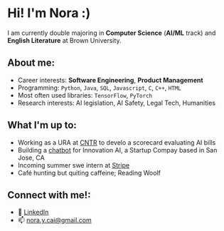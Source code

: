 # Hi! I'm Nora :)

I am currently double majoring in **Computer Science** (**AI/ML** track) and **English Literature** at Brown University. 

## About me: 

- Career interests: **Software Engineering**, **Product Management**
- Programming: `Python`, `Java`, `SQL`, `Javascript`, `C`, `C++`, `HTML`
- Most often used libraries: `TensorFlow`, `PyTorch`
- Research interests: AI legislation, AI Safety, Legal Tech, Humanities 

## What I'm up to:
- Working as a URA at <a href="https://cntr.brown.edu/"> CNTR</a> to develo a scorecard evaluating AI bills 
- Building a <a href="https://smart-chatbot-dkz564vib-ncai25s-projects.vercel.app/"> chatbot</a> for Innovation AI, a Startup Compay based in San Jose, CA 
- Incoming summer swe intern at <a href="https://stripe.com/"> Stripe</a> 
- Café hunting but quiting caffeine; Reading Woolf

## Connect with me!:
- :paperclip: <a href="https://www.linkedin.com/in/nora-y-cai/"> LinkedIn </a>
- :mailbox: nora.y.cai@gmail.com

<!--
**ncai25/ncai25** is a ✨ _special_ ✨ repository because its `README.md` (this file) appears on your GitHub profile.

Here are some ideas to get you started:

- 🔭 I’m currently working on ...
- 🌱 I’m currently learning ...
- 👯 I’m looking to collaborate on ...
- 🤔 I’m looking for help with ...
- 💬 Ask me about ...
- 📫 How to reach me: ...
- 😄 Pronouns: ...
- ⚡ Fun fact: ...

Currently an Infra. Software Engineer at [Clever](https://www.clever.com/)

[**View my resume**](https://jakegut.com/resume.pdf)

[![mastodon](https://img.shields.io/badge/-@jakegut@hachyderm.io-161616?style=flat-square&labelColor=161616&logo=mastodon&logoColor=white&color=161616)]([https://twitter.com/gut_jake](https://hachyderm.io/@jakegut))  
[![linkedin](https://img.shields.io/badge/-@jakegut-161616?style=flat-square&labelColor=161616&logo=LinkedIn&logoColor=white&color=161616)](https://www.linkedin.com/in/jakegut/)  
![discord](https://img.shields.io/badge/-@jakegut%237778-161616?style=flat-square&labelColor=161616&logo=Discord&logoColor=white&color=161616)

## My Experience

**Software Engineer** at [_Clever_](https://www.clever.com/) doing Infrastructure stuff in Go.

**Software Engineer** at [_Rivet_](https://rivethealth.com) working with Node.js, Angular, and Bazel.

**Software Developer** at _TAMU Engineering_ working on [gitlytics](https://github.com/jakeryang/gitlytics) with [Dr. Dilma Da Silva](https://engineering.tamu.edu/cse/profiles/da-silva-dilma.html); read more about my experience [here](https://jakeryang.github.io/).

**Artifical Intelligence Research Assistant** at _Southwestern University_ working on [Generative Graph Grammar Dungeons with GAN Rooms for the Legend of Zelda](https://people.southwestern.edu/~schrum2/SCOPE/zelda-graphgan.php) with [Dr. Jacob Schrum](https://people.southwestern.edu/~schrum2/); Relevant papers: [ 1 ](https://doi.org/10.1109/CEC48606.2020.9185631), [ 2 ](https://dl.acm.org/doi/abs/10.1145/3377930.3389821)

## My Projects

[Southwestern University Tutor App](https://github.com/Southwestern-Higher-Learning/TutorBackEnd) - Mobile app to help connect students with tutors and schedule times with them. (_Python, FastAPI, React, PostgreSQL_)

[Simple Paintball](https://github.com/jakegut/SimplePaintball) - Spigot plugin that adds a Paintball mini-game to Minecraft servers. (_Java, TravisCI, Maven, Spigot_)

-->
